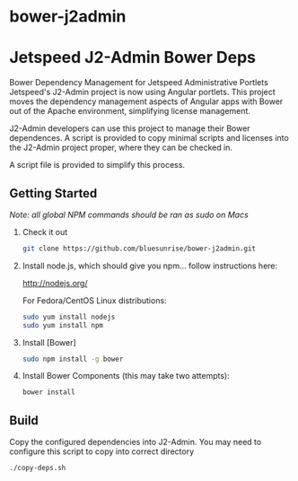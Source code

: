 # bower-j2admin
Jetspeed J2-Admin Bower Deps
================
Bower Dependency Management for Jetspeed Administrative Portlets
Jetspeed's J2-Admin project is now using Angular portlets. This project moves the dependency management aspects
 of Angular apps with Bower out of the Apache environment, simplifying license management.

J2-Admin developers can use this project to manage their Bower dependences. A script is provided to copy minimal
scripts and licenses into the J2-Admin project proper, where they can be checked in.

A script file is provided to simplify this process.

Getting Started
----------------
*Note: all global NPM commands should be ran as sudo on Macs*

1. Check it out

    ```sh
    git clone https://github.com/bluesunrise/bower-j2admin.git
    ```

2. Install node.js, which should give you npm... follow instructions here:

    http://nodejs.org/

    For Fedora/CentOS Linux distributions:

    ```sh
    sudo yum install nodejs
    sudo yum install npm
    ```

3. Install [Bower]

    ```sh
    sudo npm install -g bower
    ```

4. Install Bower Components (this may take two attempts):

    ```sh
    bower install
    ```


Build
----------------
Copy the configured dependencies into J2-Admin. You may need to configure this script to copy into correct directory

```sh
./copy-deps.sh
```
